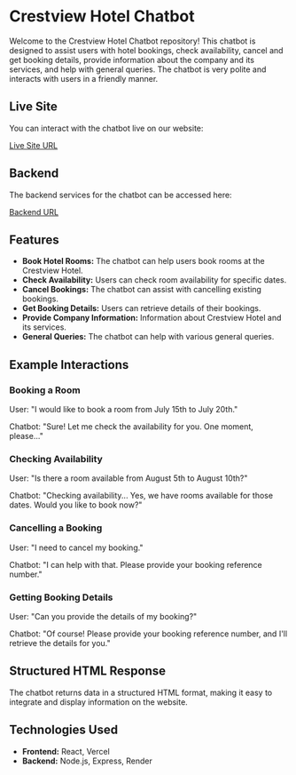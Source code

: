 # Crestview Hotel Chatbot

Welcome to the Crestview Hotel Chatbot repository! This chatbot is designed to assist users with hotel bookings, check availability, cancel and get booking details, provide information about the company and its services, and help with general queries. The chatbot is very polite and interacts with users in a friendly manner.

## Live Site

You can interact with the chatbot live on our website:

[Live Site URL](https://chatbot-mu-khaki.vercel.app/)

## Backend

The backend services for the chatbot can be accessed here:

[Backend URL](https://chatbot-98h5.onrender.com/)

## Features

- **Book Hotel Rooms:** The chatbot can help users book rooms at the Crestview Hotel.
- **Check Availability:** Users can check room availability for specific dates.
- **Cancel Bookings:** The chatbot can assist with cancelling existing bookings.
- **Get Booking Details:** Users can retrieve details of their bookings.
- **Provide Company Information:** Information about Crestview Hotel and its services.
- **General Queries:** The chatbot can help with various general queries.

## Example Interactions

### Booking a Room

User: "I would like to book a room from July 15th to July 20th."

Chatbot: "Sure! Let me check the availability for you. One moment, please..."

### Checking Availability

User: "Is there a room available from August 5th to August 10th?"

Chatbot: "Checking availability... Yes, we have rooms available for those dates. Would you like to book now?"

### Cancelling a Booking

User: "I need to cancel my booking."

Chatbot: "I can help with that. Please provide your booking reference number."

### Getting Booking Details

User: "Can you provide the details of my booking?"

Chatbot: "Of course! Please provide your booking reference number, and I'll retrieve the details for you."

## Structured HTML Response

The chatbot returns data in a structured HTML format, making it easy to integrate and display information on the website.

## Technologies Used

- **Frontend:** React, Vercel
- **Backend:** Node.js, Express, Render